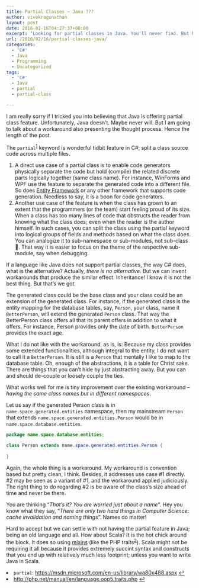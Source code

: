 ```yaml
---
title: Partial Classes – Java ???
author: vivekragunathan
layout: post
date: 2016-02-16T04:27:37+00:00
excerpt: "Looking for partial classes in Java. You'll never find. But here is a workaround."
url: /2016/02/16/partial-classes-java/
categories:
  - 'C#'
  - Java
  - Programming
  - Uncategorized
tags:
  - 'C#'
  - Java
  - partial
  - partial-class

---
```

I am really sorry if I tricked you into believing that Java is offering partial class feature. Unfortunately, Java doesn’t. Maybe never will. But I am going to talk about a workaround also presenting the thought process. Hence the length of the post.

<!--more-->

The `partial`<sup id="fnref-1385-1"><a href="#fn-1385-1">1</a></sup> keyword is wonderful tidbit feature in C#; split a class source code across multiple files.

  1. A direct use case of a partial class is to enable code generators physically separate the code but hold (compile) the related discrete parts logically together (same class name). For instance, WinForms and WPF use the feature to separate the generated code into a different file. So does [Entity Framework][1] or any other framework that supports code generation. Needless to say, it is a boon for code generators.
  2. Another use case of the feature is when the class has grown to an extent that the programmers (or the team) start feeling proud of its size. When a class has too many lines of code that obstructs the reader from knowing what the class does; even when the reader is the author himself. In such cases, you can split the class using the partial keyword into logical groups of fields and methods based on what the class does. You can analogize it to sub-namespace or sub-modules, not sub-class 🙂. That way it is easier to focus on the theme of the respective sub-module, say when debugging.

If a language like Java does not support partial classes, the way C# does, what is the alternative? Actually, _there is no alternative_. But we can invent workarounds that produce the similar effect. Inheritance! I know it is not the best thing. But that’s we got.

The generated class could be the base class and your class could be an extension of the generated class. For instance, if the generated class is the entity mapping for the database tables, say, `Person`, your class, name it `BetterPerson`, will extend the generated `Person` class. That way the BetterPerson class offers all that its parent offers in addition to what it offers. For instance, Person provides only the date of birth. `BetterPerson` provides the exact age.

What I do not like with the workaround, as is, is: Because my class provides some extended functionalities, although integral to the entity, I do not want to call it a `BetterPerson`. It is still is a `Person` that mentally I like to map to the database table. Oh, enough of the abstractions, it is a table for Christ sake. There are things that you can’t hide by just abstracting away. But you can and should de-couple or loosely couple the ties.

What works well for me is tiny improvement over the existing workaround – _having the same class names but in different namespaces_.

Let us say if the generated Person class is in `name.space.generated.entities` namespace, then my mainstream `Person` that extends `name.space.generated.entities.Person` would be in `name.space.database.entities`.

```java
package name.space.database.entities;

class Person extends name.space.generated.entities.Person {
  
}
```

Again, the whole thing is a workaround. My workaround is convention based but pretty clean, I think. Besides, it addresses use case #1 directly. #2 may be seen as a variant of #1, and the workaround applied judiciously. The right thing to do regarding #2 is be aware of the class’s size ahead of time and never be there.

You are thinking “_That’s it? You are worried just about a name_“. Hey you know what they say, “_There are only two hard things in Computer Science: cache invalidation and naming things_“. Names do matter!

Hard to accept but we can settle with not having the partial feature in Java; being an old language and all. How about Scala? It is the hot chick around the block. It does so using [mixins][2] (like the PHP traits<sup id="fnref-1385-2"><a href="#fn-1385-2">2</a></sup>). Scala might not be requiring it all because it provides extremely succint syntax and constructs that you end up with relatively much less footprint; unless you want to write Java in Scala.

<li id="fn-1385-1">
  <code>partial</code>: <a href="https://msdn.microsoft.com/en-us/library/wa80x488.aspx">https://msdn.microsoft.com/en-us/library/wa80x488.aspx</a>&#160;<a href="#fnref-1385-1">&#8617;</a>
</li>
<li id="fn-1385-2">
  <a href="http://php.net/manual/en/language.oop5.traits.php">http://php.net/manual/en/language.oop5.traits.php</a>&#160;<a href="#fnref-1385-2">&#8617;</a> </fn></footnotes>

 [1]: https://msdn.microsoft.com/en-us/data/ee712907
 [2]: http://docs.scala-lang.org/tutorials/tour/mixin-class-composition.html